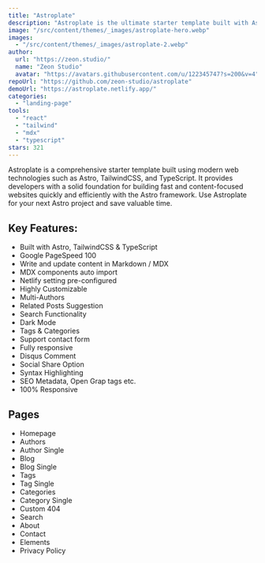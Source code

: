 ```yaml
---
title: "Astroplate"
description: "Astroplate is the ultimate starter template built with Astro, TailwindCSS & TypeScript, providing everything you need to jumpstart your Astro project."
image: "/src/content/themes/_images/astroplate-hero.webp"
images:
  - "/src/content/themes/_images/astroplate-2.webp"
author:
  url: "https://zeon.studio/"
  name: "Zeon Studio"
  avatar: "https://avatars.githubusercontent.com/u/122345747?s=200&v=4"
repoUrl: "https://github.com/zeon-studio/astroplate"
demoUrl: "https://astroplate.netlify.app/"
categories:
  - "landing-page"
tools:
  - "react"
  - "tailwind"
  - "mdx"
  - "typescript"
stars: 321
---
```


<p>
  Astroplate is a comprehensive starter template built using modern web technologies such as Astro,
  TailwindCSS, and TypeScript. It provides developers with a solid foundation for building fast and
  content-focused websites quickly and efficiently with the Astro framework. Use Astroplate for your
  next Astro project and save valuable time.
</p>
<h2>Key Features:</h2>
<ul>
  <li>Built with Astro, TailwindCSS &amp; TypeScript</li>
  <li>Google PageSpeed 100</li>
  <li>Write and update content in Markdown / MDX</li>
  <li>MDX components auto import</li>
  <li>Netlify setting pre-configured</li>
  <li>Highly Customizable</li>
  <li>Multi-Authors</li>
  <li>Related Posts Suggestion</li>
  <li>Search Functionality</li>
  <li>Dark Mode</li>
  <li>Tags &amp; Categories</li>
  <li>Support contact form</li>
  <li>Fully responsive</li>
  <li>Disqus Comment</li>
  <li>Social Share Option</li>
  <li>Syntax Highlighting</li>
  <li>SEO Metadata, Open Grap tags etc.</li>
  <li>100%&nbsp;Responsive</li>
</ul>
<h2>Pages</h2>
<ul>
  <li>Homepage</li>
  <li>Authors</li>
  <li>Author Single</li>
  <li>Blog</li>
  <li>Blog Single</li>
  <li>Tags</li>
  <li>Tag Single</li>
  <li>Categories</li>
  <li>Category Single</li>
  <li>Custom 404</li>
  <li>Search</li>
  <li>About</li>
  <li>Contact</li>
  <li>Elements</li>
  <li>Privacy Policy</li>
</ul>

